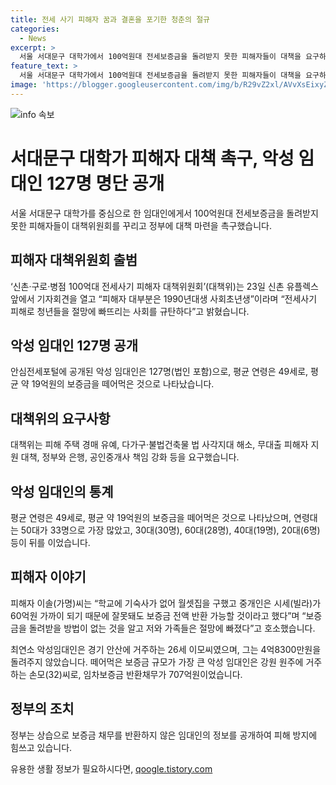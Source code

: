 ```yaml
---
title: 전세 사기 피해자 꿈과 결혼을 포기한 청춘의 절규
categories:
  - News
excerpt: >
  서울 서대문구 대학가에서 100억원대 전세보증금을 돌려받지 못한 피해자들이 대책을 요구하고 있다. 신촌·구로·병점 100억대 전세사기 피해자 대책위원회는 23일 기자회견을 열고 피해자들의 절망을 호소했다. 악성 임대인 127명의 명단이 공개되며, 평균 19억원의 보증금을 빼앗긴 것으로 확인됐다. 대책위는 정부에 경매 유예, 지원 대책을 요구하고 있다. 클릭하고 싶은 기사를 작성해야 할 것 같아.
feature_text: >
  서울 서대문구 대학가에서 100억원대 전세보증금을 돌려받지 못한 피해자들이 대책을 요구하고 있다. 신촌·구로·병점 100억대 전세사기 피해자 대책위원회는 23일 기자회견을 열고 피해자들의 절망을 호소했다. 악성 임대인 127명의 명단이 공개되며, 평균 19억원의 보증금을 빼앗긴 것으로 확인됐다. 대책위는 정부에 경매 유예, 지원 대책을 요구하고 있다. 클릭하고 싶은 기사를 작성해야 할 것 같아.
image: 'https://blogger.googleusercontent.com/img/b/R29vZ2xl/AVvXsEixyZcFfHzMRdzZMjFBmAUKJYCLCGyLL1o632UiGVXcaFdKo_bkvkuCioo0uUKlGfBVcT3P84aROyZIXSBEx3Aw5nCQ3pTgDom1WDC4m8eifvWiAmWEEVb4x6G_l8C0QH225ldMjyaFvpxGEBGNO37VmDTDMHGhJPq73UglMfDca1-0aw/s1600/blogspot.png'
---
```


<p><img src="https://blogger.googleusercontent.com/img/b/R29vZ2xl/AVvXsEixyZcFfHzMRdzZMjFBmAUKJYCLCGyLL1o632UiGVXcaFdKo_bkvkuCioo0uUKlGfBVcT3P84aROyZIXSBEx3Aw5nCQ3pTgDom1WDC4m8eifvWiAmWEEVb4x6G_l8C0QH225ldMjyaFvpxGEBGNO37VmDTDMHGhJPq73UglMfDca1-0aw/s1600/blogspot.png" alt="info 속보" /></p>

<h1 data-ke-size="size26"><b>서대문구 대학가 피해자 대책 촉구, 악성 임대인 127명 명단 공개</b></h1>

<p data-ke-size="size16">서울 서대문구 대학가를 중심으로 한 임대인에게서 100억원대 전세보증금을 돌려받지 못한 피해자들이 대책위원회를 꾸리고 정부에 대책 마련을 촉구했습니다.</p>

<h2 data-ke-size="size24"><b>피해자 대책위원회 출범</b></h2>

<p data-ke-size="size16">‘신촌·구로·병점 100억대 전세사기 피해자 대책위원회’(대책위)는 23일 신촌 유플렉스 앞에서 기자회견을 열고 “피해자 대부분은 1990년대생 사회초년생”이라며 “전세사기 피해로 청년들을 절망에 빠뜨리는 사회를 규탄하다”고 밝혔습니다.</p>

<h2 data-ke-size="size24"><b>악성 임대인 127명 공개</b></h2>

<p data-ke-size="size16">안심전세포털에 공개된 악성 임대인은 127명(법인 포함)으로, 평균 연령은 49세로, 평균 약 19억원의 보증금을 떼어먹은 것으로 나타났습니다.</p>

<h2 data-ke-size="size24"><b>대책위의 요구사항</b></h2>

<p data-ke-size="size16">대책위는 피해 주택 경매 유예, 다가구·불법건축물 법 사각지대 해소, 무대출 피해자 지원 대책, 정부와 은행, 공인중개사 책임 강화 등을 요구했습니다.</p>

<h2 data-ke-size="size24"><b>악성 임대인의 통계</b></h2>

<p data-ke-size="size16">평균 연령은 49세로, 평균 약 19억원의 보증금을 떼어먹은 것으로 나타났으며, 연령대는 50대가 33명으로 가장 많았고, 30대(30명), 60대(28명), 40대(19명), 20대(6명) 등이 뒤를 이었습니다.</p>

<h2 data-ke-size="size24"><b>피해자 이야기</b></h2>

<p data-ke-size="size16">피해자 이솔(가명)씨는 “학교에 기숙사가 없어 월셋집을 구했고 중개인은 시세(빌라)가 60억원 가까이 되기 때문에 잘못돼도 보증금 전액 반환 가능할 것이라고 했다”며 “보증금을 돌려받을 방법이 없는 것을 알고 저와 가족들은 절망에 빠졌다”고 호소했습니다.</p>

<p data-ke-size="size16">최연소 악성임대인은 경기 안산에 거주하는 26세 이모씨였으며, 그는 4억8300만원을 돌려주지 않았습니다. 떼어먹은 보증금 규모가 가장 큰 악성 임대인은 강원 원주에 거주하는 손모(32)씨로, 임차보증금 반환채무가 707억원이었습니다.</p>

<h2 data-ke-size="size24"><b>정부의 조치</b></h2>

<p data-ke-size="size16">정부는 상습으로 보증금 채무를 반환하지 않은 임대인의 정보를 공개하여 피해 방지에 힘쓰고 있습니다.</p>
유용한 생활 정보가 필요하시다면, <a href="https://qoogle.tistory.com" rel="dofollow">qoogle.tistory.com</a>


